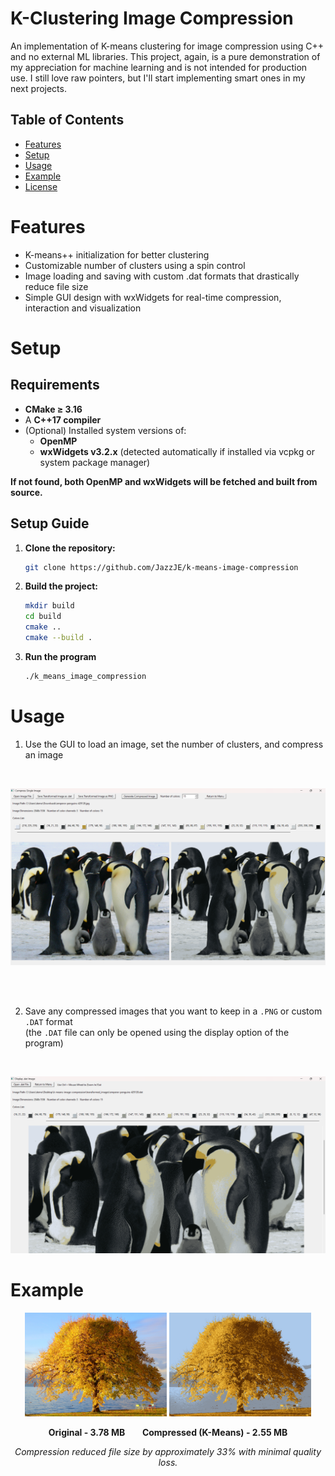 # K-Clustering Image Compression

An implementation of K-means clustering for image compression using C++ and no external ML libraries. This project, again, is a pure demonstration of my appreciation for machine learning and is not intended for production use. I still love raw pointers, but I'll start implementing smart ones in my next projects.

## Table of Contents

- [Features](#features)
- [Setup](#setup)
- [Usage](#usage)
- [Example](#example)
- [License](#license)

# Features

- K-means++ initialization for better clustering
- Customizable number of clusters using a spin control
- Image loading and saving with custom .dat formats that drastically reduce file size
- Simple GUI design with wxWidgets for real-time compression, interaction and visualization

# Setup

## Requirements

- **CMake ≥ 3.16**
- A **C++17 compiler**  
- (Optional) Installed system versions of:
  - **OpenMP**  
  - **wxWidgets v3.2.x** (detected automatically if installed via vcpkg or system package manager)

__If not found, both OpenMP and wxWidgets will be fetched and built from source.__

## Setup Guide

1. **Clone the repository:**
   ```bash
   git clone https://github.com/JazzJE/k-means-image-compression
	```

2. **Build the project:**
   ```bash
   mkdir build
   cd build
   cmake ..
   cmake --build .
   ```

3. **Run the program**
   ```bash
   ./k_means_image_compression
   ```

# Usage

1. Use the GUI to load an image, set the number of clusters, and compress an image  

<br>

   ![Compress Image](https://github.com/JazzJE/k-means-image-compression/blob/main/assets/single%20image%20example.png?raw=true)

<br><br>

2. Save any compressed images that you want to keep in a `.PNG` or custom `.DAT` format  
   (the `.DAT` file can only be opened using the display option of the program)  
  
<br>

   ![Display Image](https://github.com/JazzJE/k-means-image-compression/blob/main/assets/display%20example.png?raw=true)

# Example

<p align="center">
  <img src="https://github.com/JazzJE/k-means-image-compression/blob/main/assets/original%20image.jpg?raw=true"
       width="45%" alt="Original Image (3.78 MB)">
  <img src="https://github.com/JazzJE/k-means-image-compression/blob/main/assets/transformed%20image.png?raw=true"
       width="45%" alt="Compressed Image (2.55 MB)">
</p>

<p align="center">
  <strong>Original - 3.78 MB</strong> &nbsp;&nbsp;&nbsp;&nbsp;&nbsp;
  <strong>Compressed (K-Means) - 2.55 MB</strong>
</p>

<p align="center">
  <em>Compression reduced file size by approximately 33% with minimal quality loss.</em>
</p>
